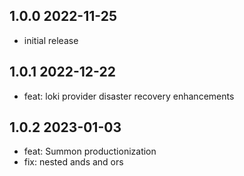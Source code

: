 1.0.0 2022-11-25
-----------------
- initial release

1.0.1  2022-12-22
-----------------
  - feat: loki provider disaster recovery enhancements

1.0.2 2023-01-03
-----------------
  - feat: Summon productionization
  - fix: nested ands and ors
